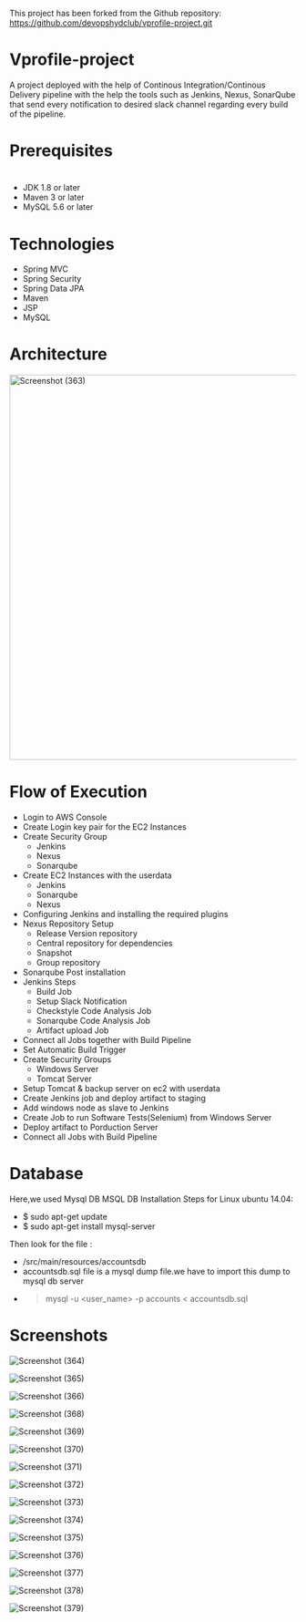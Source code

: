 This project has been forked from the Github repository: https://github.com/devopshydclub/vprofile-project.git
# Vprofile-project

A project deployed with the help of Continous Integration/Continous Delivery pipeline with the help the tools such as Jenkins, Nexus, SonarQube that send every notification to desired slack channel regarding every build of the pipeline. 

# Prerequisites
# 
- JDK 1.8 or later
- Maven 3 or later
- MySQL 5.6 or later

# Technologies 
- Spring MVC
- Spring Security
- Spring Data JPA
- Maven
- JSP
- MySQL

# Architecture

<img width="676" alt="Screenshot (363)" src="https://user-images.githubusercontent.com/68735863/152752972-c1740664-1491-4510-9ad3-5133381da907.png">

# Flow of Execution

- Login to AWS Console
- Create Login key pair for the EC2 Instances
- Create Security Group
  - Jenkins
  - Nexus
  - Sonarqube
- Create EC2 Instances with the userdata
  - Jenkins
  - Sonarqube
  - Nexus
- Configuring Jenkins and installing the required plugins
- Nexus Repository Setup
  - Release Version repository
  - Central repository for dependencies
  - Snapshot
  - Group repository 
- Sonarqube Post installation
- Jenkins Steps
  - Build Job
  - Setup Slack Notification
  - Checkstyle Code Analysis Job
  - Sonarqube Code Analysis Job
  - Artifact upload Job
- Connect all Jobs together with Build Pipeline
- Set Automatic Build Trigger
- Create Security Groups
  - Windows Server
  - Tomcat Server
 - Setup Tomcat & backup server on ec2 with userdata
- Create Jenkins job and deploy artifact to staging
- Add windows node as slave to Jenkins
- Create Job to run Software Tests(Selenium) from Windows Server
- Deploy artifact to Porduction Server
- Connect all Jobs with Build Pipeline

# Database
Here,we used Mysql DB 
MSQL DB Installation Steps for Linux ubuntu 14.04:
- $ sudo apt-get update
- $ sudo apt-get install mysql-server

Then look for the file :
- /src/main/resources/accountsdb
- accountsdb.sql file is a mysql dump file.we have to import this dump to mysql db server
- > mysql -u <user_name> -p accounts < accountsdb.sql

# Screenshots

![Screenshot (364)](https://user-images.githubusercontent.com/68735863/152753022-26188c53-f3f5-4c22-92ea-ddd9b7e48dab.png)

![Screenshot (365)](https://user-images.githubusercontent.com/68735863/152753041-10989ed0-efd6-48bf-b1b8-3f17abc1f971.png)

![Screenshot (366)](https://user-images.githubusercontent.com/68735863/152753080-34c2ca87-4f3a-479c-acb3-3061e8caa06d.png)

![Screenshot (368)](https://user-images.githubusercontent.com/68735863/152753113-1c58b00b-8e06-4359-8a2f-f91fe3b8bf3e.png)

![Screenshot (369)](https://user-images.githubusercontent.com/68735863/152753156-90a9747b-b8c5-41dc-adbe-f1402a796fa0.png)

![Screenshot (370)](https://user-images.githubusercontent.com/68735863/152753191-07a4f8ab-2da7-4c3d-bd2c-266c32057750.png)

![Screenshot (371)](https://user-images.githubusercontent.com/68735863/152753208-a2fcde65-c8df-41de-9e7c-797ab41d19e5.png)

![Screenshot (372)](https://user-images.githubusercontent.com/68735863/152753233-ec36f2a0-3e62-4328-ba5d-76b318e02c80.png)

![Screenshot (373)](https://user-images.githubusercontent.com/68735863/152753269-fbddb010-c886-407a-a04d-b6fc5ec52a28.png)

![Screenshot (374)](https://user-images.githubusercontent.com/68735863/152753298-28c657f0-cc09-4a14-9faa-fb8785661a6e.png)

![Screenshot (375)](https://user-images.githubusercontent.com/68735863/152753325-5cc26466-6d27-4318-8b0a-a57702b4b986.png)

![Screenshot (376)](https://user-images.githubusercontent.com/68735863/152753353-537428b1-d724-471c-b9d4-5c6b1369d70f.png)

![Screenshot (377)](https://user-images.githubusercontent.com/68735863/152753385-66a5f3bd-d913-4ad0-adc9-782e0a22216a.png)

![Screenshot (378)](https://user-images.githubusercontent.com/68735863/152753407-1e2c2b82-16b2-4f67-b758-5c2a57ee1f28.png)

![Screenshot (379)](https://user-images.githubusercontent.com/68735863/152753428-442494df-ecb6-4f4e-914c-0a8121a18946.png)
